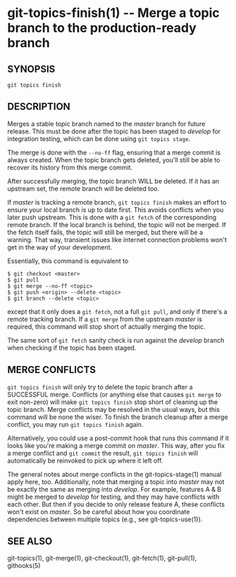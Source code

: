 # git-topics-finish(1) -- Merge a topic branch to the production-ready branch

## SYNOPSIS

`git topics finish` <topic>

## DESCRIPTION

Merges a stable topic branch named <topic> to the _master_ branch for future
release. This must be done after the topic has been staged to _develop_ for
integration testing, which can be done using `git topics stage`.

The merge is done with the `--no-ff` flag, ensuring that a merge commit is
always created. When the topic branch gets deleted, you'll still be able to
recover its history from this merge commit.

After successfully merging, the topic branch WILL be deleted. If it has an
upstream set, the remote branch will be deleted too.

If _master_ is tracking a remote branch, `git topics finish` makes an effort to
ensure your local branch is up to date first. This avoids conflicts when you
later push upstream. This is done with a `git fetch` of the corresponding
remote branch. If the local branch is behind, the topic will not be merged. If
the fetch itself fails, the topic will still be merged, but there will be a
warning. That way, transient issues like internet connection problems won't get
in the way of your development.

Essentially, this command is equivalent to

    $ git checkout <master>
    $ git pull
    $ git merge --no-ff <topic>
    $ git push <origin> --delete <topic>
    $ git branch --delete <topic>

except that it only does a `git fetch`, not a full `git pull`, and only if
there's a remote tracking branch. If a `git merge` from the upstream _master_
is required, this command will stop short of actually merging the topic.

The same sort of `git fetch` sanity check is run against the _develop_ branch
when checking if the topic has been staged.

## MERGE CONFLICTS

`git topics finish` will only try to delete the topic branch after a SUCCESSFUL
merge. Conflicts (or anything else that causes `git merge` to exit non-zero)
will make `git topics finish` stop short of cleaning up the topic branch. Merge
conflicts may be resolved in the usual ways, but this command will be none the
wiser. To finish the branch cleanup after a merge conflict, you may run `git
topics finish` again.

Alternatively, you could use a post-commit hook that runs this command if it
looks like you're making a merge commit on _master_. This way, after you fix a
merge conflict and `git commit` the result, `git topics finish` will
automatically be reinvoked to pick up where it left off.

The general notes about merge conflicts in the git-topics-stage(1) manual apply
here, too. Additionally, note that merging a topic into _master_ may not be
exactly the same as merging into _develop_. For example, features A & B might
be merged to _develop_ for testing, and they may have conflicts with each
other. But then if you decide to only release feature A, these conflicts won't
exist on _master_. So be careful about how you coordinate dependencies between
multiple topics (e.g., see git-topics-use(1)).

## SEE ALSO

git-topics(1), git-merge(1), git-checkout(1), git-fetch(1), git-pull(1), githooks(5)
